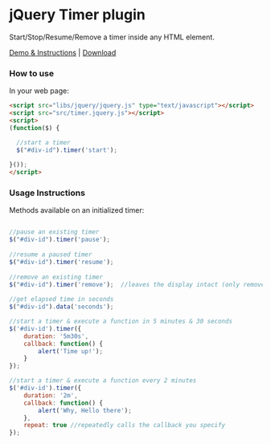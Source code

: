 # jQuery Timer plugin

Start/Stop/Resume/Remove a timer inside any HTML element.

[Demo & Instructions][demo] | [Download][min]

[demo]: http://walmik.info/demos/timer.jquery/
[min]: https://github.com/walmik/timer.jquery/archive/master.zip

### How to use

In your web page:

```html
<script src="libs/jquery/jquery.js" type="text/javascript"></script>
<script src="src/timer.jquery.js"></script>
<script>
(function($) {

  //start a timer
  $("#div-id").timer('start');
  
}());
</script>
```

### Usage Instructions

Methods available on an initialized timer:

```javascript

//pause an existing timer
$("#div-id").timer('pause');
  
//resume a paused timer
$("#div-id").timer('resume');
  
//remove an existing timer
$("#div-id").timer('remove');  //leaves the display intact (only removes the timer from the element)
  
//get elapsed time in seconds
$("#div-id").data('seconds');

//start a timer & execute a function in 5 minutes & 30 seconds
$('#div-id').timer({
	duration: '5m30s',
	callback: function() {
		alert('Time up!');
	}
});

//start a timer & execute a function every 2 minutes
$('#div-id').timer({
	duration: '2m',
	callback: function() {
		alert('Why, Hello there');
	},
	repeat: true //repeatedly calls the callback you specify
});
```
